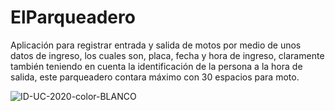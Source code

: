 # ElParqueadero
Aplicación para registrar entrada y salida de motos por medio de unos datos de ingreso, los cuales son, placa, fecha y hora de ingreso,
claramente también teniendo en cuenta la identificación de la persona a la hora de salida, este parqueadero contara máximo  con     30
espacios para moto.

![ID-UC-2020-color-BLANCO](https://user-images.githubusercontent.com/99418889/164023996-ee45b82e-3523-4452-a852-c65cf19595e3.png)

